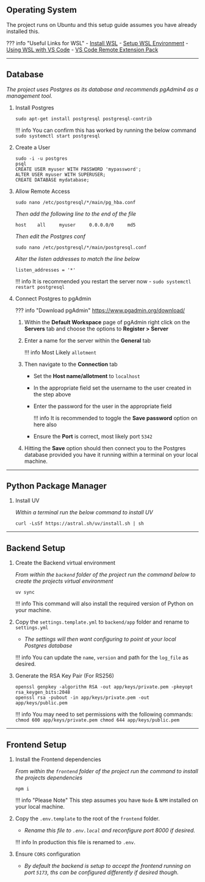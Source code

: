 ## Operating System

The project runs on Ubuntu and this setup guide assumes you have already installed this.

??? info "Useful Links for WSL"
    - <a href="https://learn.microsoft.com/en-us/windows/wsl/install" target="_blank" rel="noopener noreferrer">Install WSL</a>
    - <a href="https://learn.microsoft.com/en-us/windows/wsl/setup/environment" target="_blank" rel="noopener noreferrer">Setup WSL Environment</a>
    - <a href="https://learn.microsoft.com/en-us/windows/wsl/tutorials/wsl-vscode" target="_blank" rel="noopener noreferrer">Using WSL with VS Code</a>
    - <a href="https://marketplace.visualstudio.com/items?itemName=ms-vscode-remote.vscode-remote-extensionpack" target="_blank" rel="noopener noreferrer">VS Code Remote Extension Pack</a>

---

## Database

_The project uses Postgres as its database and recommends pgAdmin4 as a management tool._

1. Install Postgres 
    ```
    sudo apt-get install postgresql postgresql-contrib
    ```
    
    !!! info
        You can confirm this has worked by running the below command
        ```
        sudo systemctl start postgresql
        ```

1. Create a User
    ```
    sudo -i -u postgres
    psql
    CREATE USER myuser WITH PASSWORD 'mypassword';
    ALTER USER myuser WITH SUPERUSER;
    CREATE DATABASE mydatabase;
    ```

1. Allow Remote Access
    ```
    sudo nano /etc/postgresql/*/main/pg_hba.conf
    ```
    _Then add the following line to the end of the file_
    ```
    host    all     myuser     0.0.0.0/0     md5
    ```
    _Then edit the Postgres conf_
    ```
    sudo nano /etc/postgresql/*/main/postgresql.conf
    ```
    _Alter the listen addresses to match the line below_
    ```
    listen_addresses = '*'
    ```

    !!! info
        It is recommended you restart the server now - `sudo systemctl restart postgresql`

1. Connect Postgres to pgAdmin
    
    ??? info "Download pgAdmin"
        <a href="https://www.pgadmin.org/download/" target="_blank" rel="noopener noreferrer">https://www.pgadmin.org/download/</a>

    1. Within the **Default Workspace** page of pgAdmin right click on the **Servers** tab and choose the options to **Register > Server**
    1. Enter a name for the server within the **General** tab
        
        !!! info
            Most Likely `allotment`
    
    1. Then navigate to the **Connection** tab
        - Set the **Host name/allotment** to `localhost`
        - In the appropriate field set the username to the user created in the step above
        - Enter the password for the user in the appropriate field
            
            !!! info
                It is recommended to toggle the **Save password** option on here also
        
        - Ensure the **Port** is correct, most likely port `5342`
    
    1. Hitting the **Save** option should then connect you to the Postgres database provided you have it running within a terminal on your local machine.

---

## Python Package Manager

1. Install UV
   
    _Within a terminal run the below command to install UV_
    ```
    curl -LsSf https://astral.sh/uv/install.sh | sh
    ```

---

## Backend Setup

1. Create the Backend virtual environment
    
    _From within the `backend` folder of the project run the command below to create the projects virtual environment_
    ```
    uv sync
    ```

    !!! info
        This command will also install the required version of Python on your machine.

1. Copy the `settings.template.yml` to `backend/app` folder and rename to `settings.yml`
    
    - _The settings will then want configuring to point at your local Postgres database_

    !!! info 
        You can update the `name`, `version` and path for the `log_file` as desired.

1. Generate the RSA Key Pair (For RS256)
    ```
    openssl genpkey -algorithm RSA -out app/keys/private.pem -pkeyopt rsa_keygen_bits:2048
    openssl rsa -pubout -in app/keys/private.pem -out app/keys/public.pem
    ```

    !!! info
        You may need to set permissions with the following commands:
        ```
        chmod 600 app/keys/private.pem
        chmod 644 app/keys/public.pem
        ```

---

## Frontend Setup

1. Install the Frontend dependencies

    _From within the `frontend` folder of the project run the command to install the projects dependencies_
    ```
    npm i
    ```

    !!! info "Please Note"
    This step assumes you have `Node` & `NPM` installed on your local machine.

1. Copy the `.env.template` to the root of the `frontend` folder.
    
    - _Rename this file to `.env.local` and reconfigure port 8000 if desired._

    !!! info 
        In production this file is renamed to `.env`.

1. Ensure `CORS` configuration
    
    - _By default the backend is setup to accept the frontend running on port `5173`, ths can be configured differently if desired though._